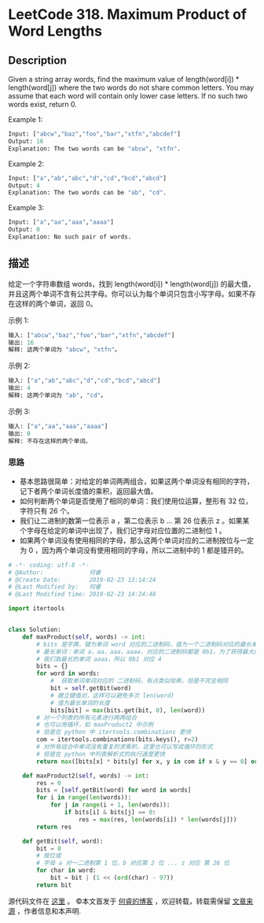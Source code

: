 # LeetCode 318. Maximum Product of Word Lengths

## Description

Given a string array words, find the maximum value of length(word[i]) * length(word[j]) where the two words do not share common letters. You may assume that each word will contain only lower case letters. If no such two words exist, return 0.

Example 1:

```py
Input: ["abcw","baz","foo","bar","xtfn","abcdef"]
Output: 16 
Explanation: The two words can be "abcw", "xtfn".
```

Example 2:

```py
Input: ["a","ab","abc","d","cd","bcd","abcd"]
Output: 4 
Explanation: The two words can be "ab", "cd".
```

Example 3:

```py
Input: ["a","aa","aaa","aaaa"]
Output: 0 
Explanation: No such pair of words.
```

## 描述

给定一个字符串数组 words，找到 length(word[i]) * length(word[j]) 的最大值，并且这两个单词不含有公共字母。你可以认为每个单词只包含小写字母。如果不存在这样的两个单词，返回 0。

示例 1:

```py
输入: ["abcw","baz","foo","bar","xtfn","abcdef"]
输出: 16 
解释: 这两个单词为 "abcw", "xtfn"。
```

示例 2:

```py
输入: ["a","ab","abc","d","cd","bcd","abcd"]
输出: 4 
解释: 这两个单词为 "ab", "cd"。
```

示例 3:

```py
输入: ["a","aa","aaa","aaaa"]
输出: 0 
解释: 不存在这样的两个单词。
```

### 思路

* 基本思路很简单：对给定的单词两两组合，如果这两个单词没有相同的字符，记下者两个单词长度值的乘积，返回最大值。
* 如何判断两个单词是否使用了相同的单词：我们使用位运算，整形有 32 位，字符只有 26 个。
* 我们让二进制的数第一位表示 a ，第二位表示 b ... 第 26 位表示 z 。如果某个字母在给定的单词中出现了，我们记字母对应位置的二进制位 1 。
* 如果两个单词没有使用相同的字母，那么这两个单词对应的二进制按位与一定为 0 ，因为两个单词没有使用相同的字母，所以二进制中的 1 都是错开的。

```py
# -*- coding: utf-8 -*-
# @Author:             何睿
# @Create Date:        2019-02-23 13:14:24
# @Last Modified by:   何睿
# @Last Modified time: 2019-02-23 14:24:48

import itertools


class Solution:
    def maxProduct(self, words) -> int:
        # bits 是字典，键为单词 word 对应的二进制码，值为一个二进制码对应的最长单词
        # 最长单词：单词 a，aa，aaa，aaaa，对应的二进制码都是 0b1，为了获得最大的乘积
        # 我们取最长的单词 aaaa，所以 0b1 对应 4
        bits = {}
        for word in words:
            #  获取单词单词对应的 二进制码，有点类似哈希，但是不完全相同
            bit = self.getBit(word)
            # 建立键值对，这样可以避免多次 len(word)
            # 值为最长单词的长度
            bits[bit] = max(bits.get(bit, 0), len(word))
        # 对一个列表的所有元素进行两两组合
        # 也可以用循环，如 maxProduct2 中示例
        # 但是在 python 中 itertools.combinations 更快
        com = itertools.combinations(bits.keys(), r=2)
        # 对所有组合中单词没有重复的求乘积，这里也可以写成循环的形式
        # 但是在 python 中列表解析式的执行速度更快
        return max([bits[x] * bits[y] for x, y in com if x & y == 0] or [0])

    def maxProduct2(self, words) -> int:
        res = 0
        bits = [self.getBit(word) for word in words]
        for i in range(len(words)):
            for j in range(i + 1, len(words)):
                if bits[i] & bits[j] == 0:
                    res = max(res, len(words[i]) * len(words[j]))
        return res

    def getBit(self, word):
        bit = 0
        # 按位或
        # 字母 a 对一二进制第 1 位，b 对应第 2 位 ... z 对应 第 26 位
        for char in word:
            bit = bit | (1 << (ord(char) - 97))
        return bit
```

源代码文件在 [这里](https://github.com/ruicore/Algorithm/blob/master/Leetcode/2019-02-23-318-Maximum-Product-of-Word-Lengths.py) 。
©本文首发于 [何睿的博客](https://www.ruicore.cn/leetcode-318-maximum-product-of-word-lengths/) ，欢迎转载，转载需保留 [文章来源](https://www.ruicore.cn/leetcode-318-maximum-product-of-word-lengths/) ，作者信息和本声明.
